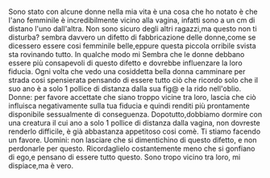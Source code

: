 Sono stato con alcune donne nella mia vita è una
cosa che ho notato è che I'ano femminile è
incredibilmente vicino alla vagina, infatti sono a un
cm di distano l'uno dall'altra.
Non sono sicuro degli altri ragazzi,ma questo non
ti disturba? sembra davvero un difetto di
fabbricazione delle donne,come se dicessero
essere cosi femminile belle,eppure questa piccola
orribile svista sta rovinando tutto.
In qualche modo mi
Sembra che le donne debbano essere più
consapevoli di questo difetto e dovrebbe
influenzare la loro fiducia.
Ogni volta che vedo una cosiddetta bella donna
camminare per strada cosi spensierata pensando
di essere tutto ciò che ricordo solo che il suo ano
è a solo 1 pollice di distanza dalla sua fig@ e la
rido nell'oblio.
Donne: per favore accettate che siano troppo
vicine tra loro, lascia che ciò influisca
negativamente sulla tua fiducia e quindi renditi più
prontamente disponibile sessualmente di
conseguenza. Dopotutto,dobbiamo dormire con
una creatura il cui ano a solo 1 pollice di
distanza dalla vagina, non dovreste renderlo
difficile, è già abbastanza appetitoso cosi comè. Ti stiamo facendo un favore.
Uomini: non lasciare che si dimentichino di questo
difetto, e non perdonarle per questo. Ricordaglielo
costantemente meno che si gonfiano di ego,e pensano di essere tutto questo.
Sono tropo vicino tra loro, mi dispiace,ma è vero.